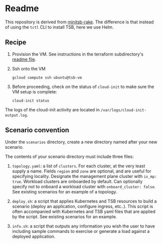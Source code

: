 # Readme

This repository is derived from [minitsb-rake](https://github.com/eitansuez/minitsb-rake).
The difference is that instead of using the `tctl` CLI to install TSB, here we use Helm.

## Recipe

1. Provision the VM.  See instructions in the terraform subdirectory's [readme file](terraform/readme.md).

1. Ssh onto the VM

    ```shell
    gcloud compute ssh ubuntu@tsb-vm
    ```

1. Before proceeding, check on the status of `cloud-init` to make sure the VM setup is complete:

     ```shell
     cloud-init status
     ```

The logs of the cloud-init activity are located in `/var/logs/cloud-init-output.log`.

## Scenario convention

Under the `scenarios` directory, create a new directory named after your new scenario.

The contents of your scenario directory must include three files:

1. `topology.yaml`: a list of `clusters`.  For each cluster, at the very least supply a name.  Fields `region` and `zone` are optional, and are useful for specifying locality.  Designate the management plane cluster with `is_mp: true`.  Workload clusters are onboarded by default.  Can optionally specify not to onboard a workload cluster with `onboard_cluster: false`.  See existing scenarios for an example of a topology.

1. `deploy.sh`: a script that applies Kubernetes and TSB resources to build a scenario (deploy an application, configure ingress, etc..).  This script is often accompanied with Kubernetes and TSB yaml files that are applied by the script.  See existing scenarios for an example.

1. `info.sh`: a script that outputs any information you wish the user to have including sample commands to exercise or generate a load against a deployed application.
